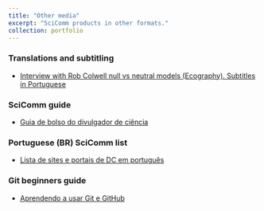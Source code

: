 ```yaml
---
title: "Other media"
excerpt: "SciComm products in other formats."
collection: portfolio
---
```

### Translations and subtitling  
* [Interview with Rob Colwell null vs neutral models (Ecography). Subtitles in Portuguese](https://www.youtube.com/watch?v=MDwufRROlps&t=1s)   

### SciComm guide  
* [Guia de bolso do divulgador de ciência](https://marcosvital.files.wordpress.com/2015/11/guia-de-divulgac3a7c3a3o-cientc3adfica.pdf)  

### Portuguese (BR) SciComm list  
* [Lista de sites e portais de DC em português](divulgacao-cientifica-pt/lista.md)  

### Git beginners guide  
* [Aprendendo a usar Git e GitHub](studygroup-ufg/guia-de-referencia.md)  
